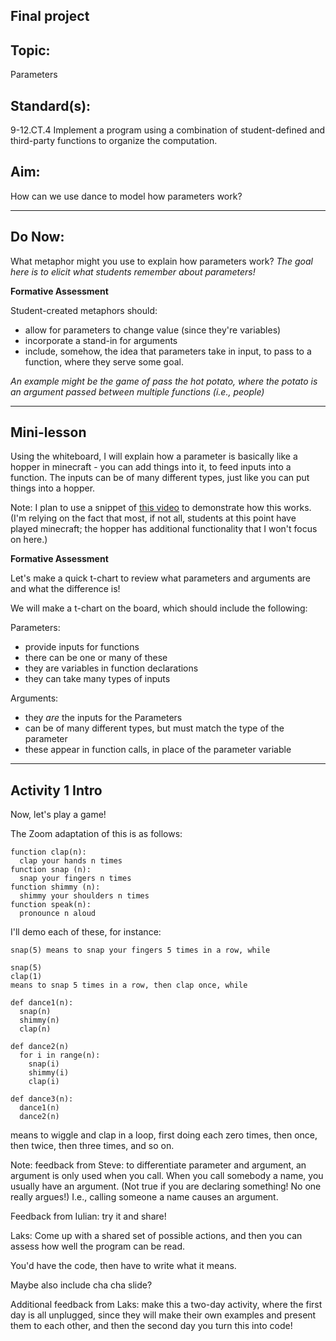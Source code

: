 ## Final project

## Topic:
Parameters

## Standard(s):
9-12.CT.4
Implement a program using a combination of student-defined and third-party functions to organize the computation.

## Aim:
How can we use dance to model how parameters work?

---

## Do Now:
What metaphor might you use to explain how parameters work?
*The goal here is to elicit what students remember about parameters!*

**Formative Assessment**

Student-created metaphors should:
+ allow for parameters to change value (since they're variables)
+ incorporate a stand-in for arguments
+ include, somehow, the idea that parameters take in input, to pass to a function, where they serve some goal.

*An example might be the game of pass the hot potato, where the potato is an argument passed between multiple functions (i.e., people)*

---

## Mini-lesson

Using the whiteboard, I will explain how a parameter is basically like a hopper in minecraft - you can add things into it, to feed inputs into a function. The inputs can be of many different types, just like you can put things into a hopper.

Note: I plan to use a snippet of [this video](https://www.youtube.com/watch?v=XO0IKUsGiG8) to demonstrate how this works. (I'm relying on the fact that most, if not all, students at this point have played minecraft; the hopper has additional functionality that I won't focus on here.)

**Formative Assessment**

Let's make a quick t-chart to review what parameters and arguments are and what the difference is!

We will make a t-chart on the board, which should include the following:

Parameters:
+ provide inputs for functions
+ there can be one or many of these
+ they are variables in function declarations
+ they can take many types of inputs

Arguments:
+ they *are* the inputs for the Parameters
+ can be of many different types, but must match the type of the parameter
+ these appear in function calls, in place of the parameter variable

---

## Activity 1 Intro

Now, let's play a game!

The Zoom adaptation of this is as follows:
```
function clap(n):
  clap your hands n times
function snap (n):
  snap your fingers n times
function shimmy (n):
  shimmy your shoulders n times
function speak(n):
  pronounce n aloud
  ```

I'll demo each of these, for instance:
```
snap(5) means to snap your fingers 5 times in a row, while

snap(5)
clap(1)
means to snap 5 times in a row, then clap once, while

def dance1(n):
  snap(n)
  shimmy(n)
  clap(n)

def dance2(n)
  for i in range(n):
    snap(i)
    shimmy(i)
    clap(i)

def dance3(n):
  dance1(n)
  dance2(n)

```
means to wiggle and clap in a loop, first doing each zero times, then once, then twice, then three times, and so on.

Note: feedback from Steve: to differentiate parameter and argument, an argument is only used when you call. When you call somebody a name, you usually have an argument. (Not true if you are declaring something! No one really argues!) I.e., calling someone a name causes an argument.

Feedback from Iulian: try it and share!

Laks: Come up with a shared set of possible actions, and then you can assess how well the program can be read.

You'd have the code, then have to write what it means.

Maybe also include cha cha slide?

Additional feedback from Laks: make this a two-day activity, where the first day is all unplugged, since they will make their own examples and present them to each other, and then the second day you turn this into code!
